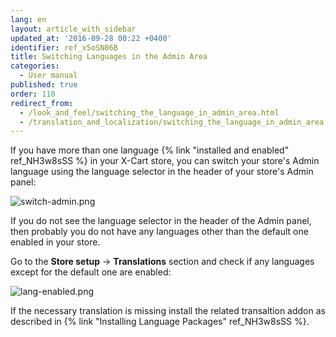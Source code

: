 ```yaml
---
lang: en
layout: article_with_sidebar
updated_at: '2016-09-28 00:22 +0400'
identifier: ref_x5oSN86B
title: Switching Languages in the Admin Area
categories:
  - User manual
published: true
order: 110
redirect_from:
  - /look_and_feel/switching_the_language_in_admin_area.html
  - /translation_and_localization/switching_the_language_in_admin_area.html
---
```



If you have more than one language {% link "installed and enabled" ref_NH3w8sSS %} in your X-Cart store, you can switch your store's Admin language using the language selector in the header of your store's Admin panel:

![switch-admin.png]({{site.baseurl}}/attachments/ref_x5oSN86B/switch-admin.png)

If you do not see the language selector in the header of the Admin panel, then probably you do not have any languages other than the default one enabled in your store. 

Go to the **Store setup** -> **Translations** section and check if any languages except for the default one are enabled:

![lang-enabled.png]({{site.baseurl}}/attachments/ref_x5oSN86B/lang-enabled.png)

If the necessary translation is missing install the related transaltion addon as described in {% link "Installing Language Packages" ref_NH3w8sSS %}.
